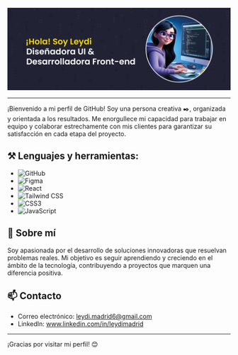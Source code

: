 <img src="/portada.jpg" alt="portada" width="1072"/> </p>

---

¡Bienvenido a mi perfil de GitHub! Soy una persona creativa ✒️, organizada y orientada a los resultados. Me enorgullece mi capacidad para trabajar en equipo y colaborar estrechamente con mis clientes para garantizar su satisfacción en cada etapa del proyecto.

## ⚒️ Lenguajes y herramientas:

- ![GitHub](https://img.shields.io/badge/GitHub-181717?style=for-the-badge&logo=github&logoColor=white)
- ![Figma](https://img.shields.io/badge/Figma-F24E1E?style=for-the-badge&logo=figma&logoColor=white)
- ![React](https://img.shields.io/badge/React-20232A?style=for-the-badge&logo=react&logoColor=61DAFB)
- ![Tailwind CSS](https://img.shields.io/badge/Tailwind%20CSS-06B6D4?style=for-the-badge&logo=tailwindcss&logoColor=white)
- ![CSS3](https://img.shields.io/badge/CSS3-1572B6?style=for-the-badge&logo=css3&logoColor=white)
- ![JavaScript](https://img.shields.io/badge/JavaScript-F7DF1E?style=for-the-badge&logo=javascript&logoColor=black)


## 🚀 Sobre mí

Soy apasionada por el desarrollo de soluciones innovadoras que resuelvan problemas reales. Mi objetivo es seguir aprendiendo y creciendo en el ámbito de la tecnología, contribuyendo a proyectos que marquen una diferencia positiva.

## 📫 Contacto

- Correo electrónico: leydi.madrid6@gmail.com
- LinkedIn: www.linkedin.com/in/leydimadrid

---

¡Gracias por visitar mi perfil! 😊
